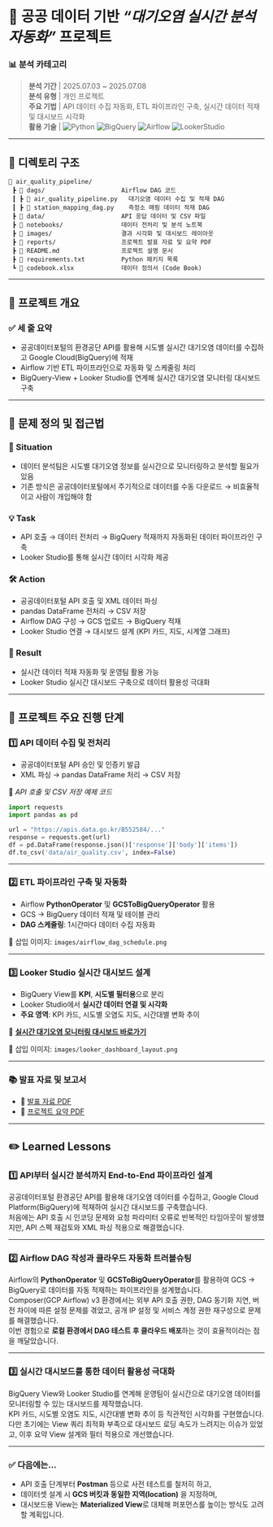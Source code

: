 # 🌱 공공 데이터 기반 *“대기오염 실시간 분석 자동화”* 프로젝트

### 📊 분석 카테고리
> **분석 기간** | 2025.07.03 ~ 2025.07.08  
> **분석 유형** | 개인 프로젝트  
> **주요 기법** | API 데이터 수집 자동화, ETL 파이프라인 구축, 실시간 데이터 적재 및 대시보드 시각화  
> **활용 기술** | ![Python](https://img.shields.io/badge/Python-3776AB?style=flat-square&logo=Python&logoColor=white) ![BigQuery](https://img.shields.io/badge/BigQuery-4285F4?style=flat-square&logo=GoogleCloud&logoColor=white) ![Airflow](https://img.shields.io/badge/Airflow-017CEE?style=flat-square&logo=ApacheAirflow&logoColor=white) ![LookerStudio](https://img.shields.io/badge/LookerStudio-4285F4?style=flat-square&logo=Looker&logoColor=white)  

---

## 📂 디렉토리 구조

```plaintext
📁 air_quality_pipeline/
 ┣ 📁 dags/                     Airflow DAG 코드
 ┃ ┣ 📄 air_quality_pipeline.py   대기오염 데이터 수집 및 적재 DAG
 ┃ ┣ 📄 station_mapping_dag.py    측정소 매핑 데이터 적재 DAG
 ┣ 📁 data/                     API 응답 데이터 및 CSV 파일
 ┣ 📁 notebooks/                데이터 전처리 및 분석 노트북
 ┣ 📁 images/                   결과 시각화 및 대시보드 레이아웃
 ┣ 📁 reports/                  프로젝트 발표 자료 및 요약 PDF
 ┣ 📄 README.md                 프로젝트 설명 문서
 ┣ 📄 requirements.txt          Python 패키지 목록
 ┗ 📄 codebook.xlsx             데이터 정의서 (Code Book)
```

---

## 📌 프로젝트 개요

### ✅ 세 줄 요약
- 공공데이터포털의 환경공단 API를 활용해 시도별 실시간 대기오염 데이터를 수집하고 Google Cloud(BigQuery)에 적재
- Airflow 기반 ETL 파이프라인으로 자동화 및 스케줄링 처리
- BigQuery-View + Looker Studio를 연계해 실시간 대기오염 모니터링 대시보드 구축

---

## 🔎 문제 정의 및 접근법

### 📖 Situation
- 데이터 분석팀은 시도별 대기오염 정보를 실시간으로 모니터링하고 분석할 필요가 있음
- 기존 방식은 공공데이터포털에서 주기적으로 데이터를 수동 다운로드 → 비효율적이고 사람이 개입해야 함

### 💡 Task
- API 호출 → 데이터 전처리 → BigQuery 적재까지 자동화된 데이터 파이프라인 구축
- Looker Studio를 통해 실시간 데이터 시각화 제공

### 🛠 Action
- 공공데이터포털 API 호출 및 XML 데이터 파싱
- pandas DataFrame 전처리 → CSV 저장
- Airflow DAG 구성 → GCS 업로드 → BigQuery 적재
- Looker Studio 연결 → 대시보드 설계 (KPI 카드, 지도, 시계열 그래프)

### 🚀 Result
- 실시간 데이터 적재 자동화 및 운영팀 활용 가능
- Looker Studio 실시간 대시보드 구축으로 데이터 활용성 극대화

---

## 📝 프로젝트 주요 진행 단계

### 1️⃣ **API 데이터 수집 및 전처리**
- 공공데이터포털 API 승인 및 인증키 발급
- XML 파싱 → pandas DataFrame 처리 → CSV 저장

📄 *API 호출 및 CSV 저장 예제 코드*
```python
import requests
import pandas as pd

url = "https://apis.data.go.kr/B552584/..."
response = requests.get(url)
df = pd.DataFrame(response.json()['response']['body']['items'])
df.to_csv('data/air_quality.csv', index=False)
```

---

### 2️⃣ ETL 파이프라인 구축 및 자동화
- Airflow **PythonOperator** 및 **GCSToBigQueryOperator** 활용
- GCS → BigQuery 데이터 적재 및 테이블 관리
- **DAG 스케줄링**: 1시간마다 데이터 수집 자동화

📄 삽입 이미지: `images/airflow_dag_schedule.png`

---

### 3️⃣ Looker Studio 실시간 대시보드 설계
- BigQuery View를 **KPI**, **시도별 필터용**으로 분리
- Looker Studio에서 **실시간 데이터 연결 및 시각화**
- **주요 영역**: KPI 카드, 시도별 오염도 지도, 시간대별 변화 추이

🔗 **[실시간 대기오염 모니터링 대시보드 바로가기](#)**

📄 삽입 이미지: `images/looker_dashboard_layout.png`

---

### 📚 발표 자료 및 보고서
- 📄 [발표 자료 PDF](reports/air_quality_presentation.pdf)
- 📄 [프로젝트 요약 PDF](reports/air_quality_summary.pdf)

---

## ✏️ Learned Lessons

### 1️⃣ API부터 실시간 분석까지 End-to-End 파이프라인 설계
공공데이터포털 환경공단 API를 활용해 대기오염 데이터를 수집하고, Google Cloud Platform(BigQuery)에 적재하여 실시간 대시보드를 구축했습니다.  
처음에는 API 호출 시 인코딩 문제와 요청 파라미터 오류로 반복적인 타임아웃이 발생했지만, API 스펙 재검토와 XML 파싱 적용으로 해결했습니다.

---

### 2️⃣ Airflow DAG 작성과 클라우드 자동화 트러블슈팅
Airflow의 **PythonOperator** 및 **GCSToBigQueryOperator**를 활용하여 GCS → BigQuery로 데이터를 자동 적재하는 파이프라인을 설계했습니다.  
Composer(GCP Airflow) v3 환경에서는 외부 API 호출 권한, DAG 동기화 지연, 버전 차이에 따른 설정 문제를 겪었고, 공개 IP 설정 및 서비스 계정 권한 재구성으로 문제를 해결했습니다.  
이번 경험으로 **로컬 환경에서 DAG 테스트 후 클라우드 배포**하는 것이 효율적이라는 점을 깨달았습니다.

---

### 3️⃣ 실시간 대시보드를 통한 데이터 활용성 극대화
BigQuery View와 Looker Studio를 연계해 운영팀이 실시간으로 대기오염 데이터를 모니터링할 수 있는 대시보드를 제작했습니다.  
KPI 카드, 시도별 오염도 지도, 시간대별 변화 추이 등 직관적인 시각화를 구현했습니다.  
다만 초기에는 View 쿼리 최적화 부족으로 대시보드 로딩 속도가 느려지는 이슈가 있었고, 이후 요약 View 설계와 필터 적용으로 개선했습니다.

---

### ✅ 다음에는…
- API 호출 단계부터 **Postman** 등으로 사전 테스트를 철저히 하고,  
- 데이터셋 설계 시 **GCS 버킷과 동일한 지역(location)** 을 지정하며,  
- 대시보드용 View는 **Materialized View**로 대체해 퍼포먼스를 높이는 방식도 고려할 계획입니다.
